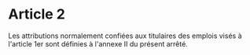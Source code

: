 # Article 2

Les attributions normalement confiées aux titulaires des emplois visés à l'article 1er sont définies à l'annexe II du présent arrêté.
